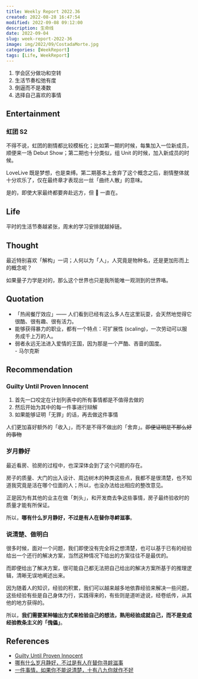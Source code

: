 ```yaml
---
title: Weekly Report 2022.36
created: 2022-08-28 16:47:54
modified: 2022-09-08 09:12:00
description: 生命线
date: 2022-09-04
slug: week-report-2022-36
image: img/2022/09/CostadaMorte.jpg
categories: [WeekReport]
tags: [Life, WeekReport]
---
```


1. 学会区分做功和空转
2. 生活节奏松弛有度
3. 倒逼而不是凑数
4. 选择自己喜欢的事情

## Entertainment

### 虹团 S2

不得不说，虹团的剧情都比较模板化；比如第一期的时候，每集加入一位新成员，顺便来一场 Debut Show；第二期也十分类似，组 Unit 的时候，加入新成员的时候。

LoveLive 既是梦想，也是束缚。第二期基本上舍弃了这个概念之后，剧情整体就十分欢乐了，仅在最终章才表现出一丝「曲终人散」的意味。

是的，即使大家最终都要奔赴远方，但 🌈 一直在。

## Life

平时的生活节奏越紧张，周末的学习安排就越掉链。

## Thought

最近特别喜欢「解构」一词；人何以为「人」，人究竟是物种名，还是更加形而上的概念呢？

如果量子力学是对的，那么这个世界也只是我所能唯一观测到的世界咯。

## Quotation

- 「热闹餐厅效应」—— 人们看到已经有这么多人在这里玩耍，会天然地觉得它很酷、很有趣、很有活力。
- 能够获得暴力的职业，都有一个特点：可扩展性 (scaling)，一次劳动可以服务成千上万的人。
- 弱者永远无法进入爱情的王国，因为那是一个严酷、吝啬的国度。  
  \- 马尔克斯

## Recommendation

### Guilty Until Proven Innocent

1. 首先一口咬定在计划列表中的所有事情都是不值得去做的
2. 然后开始为其中的每一件事进行辩解
3. 如果能够证明「无罪」的话，再去做这件事情

人们更加喜好额外的「收入」，而不是不得不做出的「舍弃」。~~即便证明是不那么好的事物~~

### 岁月静好

最近看房、验房的过程中，也深深体会到了这个问题的存在。

房子的质量、大门的出入设计、周边树木的种类这些点，我都不是很清楚，也不知道我究竟是活在哪个位面的人；所以，也没办法给出相应的整改意见。

正是因为有其他的业主在做「刺头」，和开发商去争这些事情，房子最终验收时的质量才能有所保证。

所以，**哪有什么岁月静好，不过是有人在替你寻衅滋事**。

### 说清楚、做明白

很多时候，面对一个问题，我们即使没有完全将之想清楚，也可以基于已有的经验给出一个还行的解决方案，当然这种情况下给出的方案往往不是最优的。

而即便给出了解决方案，很可能自己都无法把自己给出的解决方案所基于的推理逻辑，清晰无误地阐述出来。

因为随着人的知识，经验的积累，我们可以越来越多地依靠经验来解决一些问题，这些经验有些是自己身体力行，实践得来的，有些则是道听途说，经卷纸传，从其他的地方获得的。

所以，**我们需要某种输出方式来检验自己的想法，熟用经验成就自己，而不是变成经验教条主义的「傀儡」**。

## References

- [Guilty Until Proven Innocent](https://rohit.blog/guilty/)
- [哪有什么岁月静好，不过是有人在替你寻衅滋事](https://mp.weixin.qq.com/s/Odr-_wa7_ienqwcVzK55QA)
- [一件事情，如果你不能说清楚，十有八九你就作不好](https://groups.google.com/g/pongba/c/b2FAdEq5XHI)
